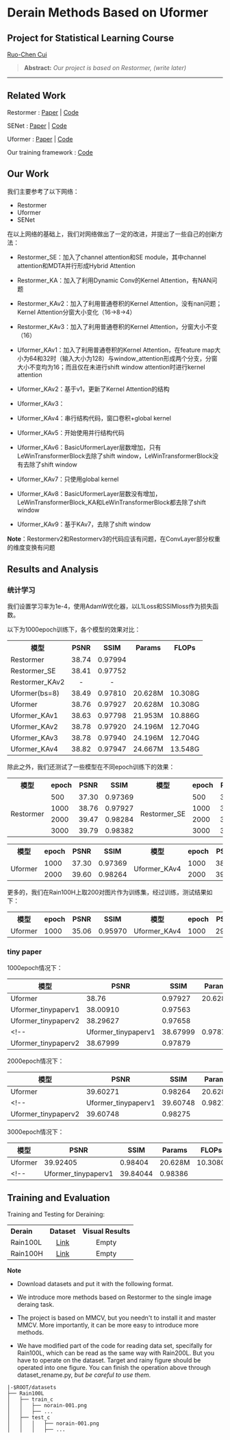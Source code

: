 # Derain Methods Based on Uformer
## Project for Statistical Learning Course
[Ruo-Chen Cui](https://github.com/421zuoduan)

> **Abstract:** *Our project is based on Restormer, (write later)* 
<hr />


## Related Work

Restormer : [Paper](https://www.ijcai.org/proceedings/2022/0205.pdf) | [Code](https://github.com/swz30/Restormer)

SENet :  [Paper](https://arxiv.org/pdf/1709.01507.pdf) | [Code](https://github.com/hujie-frank/SENet)

Uformer : [Paper](https://www.ijcai.org/proceedings/2022/0205.pdf) | [Code](https://github.com/ZhendongWang6/Uformer)


Our training framework : [Code](https://github.com/XiaoXiao-Woo/derain)


## Our Work

我们主要参考了以下网络：
* Restormer
* Uformer
* SENet

在以上网络的基础上，我们对网络做出了一定的改进，并提出了一些自己的创新方法：

* Restormer_SE：加入了channel attention和SE module，其中channel attention和MDTA并行形成Hybrid Attention

* Restormer_KA：加入了利用Dynamic Conv的Kernel Attention，有NAN问题

* Restormer_KAv2：加入了利用普通卷积的Kernel Attention，没有nan问题；Kernel Attention分窗大小变化（16->8->4）

* Restormer_KAv3：加入了利用普通卷积的Kernel Attention，分窗大小不变（16）

* Uformer_KAv1：加入了利用普通卷积的Kernel Attention，在feature map大小为64和32时（输入大小为128）与window_attention形成两个分支，分窗大小不变均为16；而且仅在未进行shift window attention时进行kernel attention

* Uformer_KAv2：基于v1，更新了Kernel Attention的结构
* Uformer_KAv3：
* Uformer_KAv4：串行结构代码，窗口卷积+global kernel
* Uformer_KAv5：开始使用并行结构代码
* Uformer_KAv6：BasicUformerLayer层数增加，只有LeWinTransformerBlock去除了shift window，LeWinTransformerBlock没有去除了shift window
* Uformer_KAv7：只使用global kernel
* Uformer_KAv8：BasicUformerLayer层数没有增加，LeWinTransformerBlock_KA和LeWinTransformerBlock都去除了shift window
* Uformer_KAv9：基于KAv7，去除了shift window

**Note**：Restormerv2和Restormerv3的代码应该有问题，在ConvLayer部分权重的维度变换有问题





## Results and Analysis

### 统计学习

我们设置学习率为1e-4，使用AdamW优化器，以L1Loss和SSIMloss作为损失函数。


以下为1000epoch训练下，各个模型的效果对比：

<table>
    <tr>
        <th align="center">模型</th>
        <th align="center">PSNR</th>
        <th align="center">SSIM</th>
        <th align="center">Params</th>
        <th align="center">FLOPs</th>
    </tr>
    <tr>
        <td align="left">Restormer</td>
        <td align="center">38.74</td>
        <td align="center">0.97994</td>
    </tr>
    <tr>
        <td align="left">Restormer_SE</td>
        <td align="center">38.41</td>
        <td align="center">0.97752</td>
    </tr>
    <tr>
        <td align="left">Restormer_KAv2</td>
        <td align="center">-</td>
        <td align="center">-</td>
    </tr>
    <tr>
        <td align="left">Uformer(bs=8)</td>
        <td align="center">38.49</td>
        <td align="center">0.97810</td>
        <td align="center">20.628M</td>
        <td align="center">10.308G</td>
    </tr>
    <tr>
        <td align="left">Uformer</td>
        <td align="center">38.76</td>
        <td align="center">0.97927</td>
        <td align="center">20.628M</td>
        <td align="center">10.308G</td>
    </tr>
    <tr>
        <td align="left">Uformer_KAv1</td>
        <td align="center">38.63</td>
        <td align="center">0.97798</td>
        <td align="center">21.953M</td>
        <td align="center">10.886G</td>
    </tr>
    <tr>
        <td align="left">Uformer_KAv2</td>
        <td align="center">38.78</td>
        <td align="center">0.97920</td>
        <td align="center">24.196M</td>
        <td align="center">12.704G</td>
    </tr>
    <tr>
        <td align="left">Uformer_KAv3</td>
        <td align="center">38.78</td>
        <td align="center">0.97940</td>
        <td align="center">24.196M</td>
        <td align="center">12.704G</td>
    </tr>
    <tr>
        <td align="left">Uformer_KAv4</td>
        <td align="center">38.82</td>
        <td align="center">0.97947</td>
        <td align="center">24.667M</td>
        <td align="center">13.548G</td>
    </tr>
</table>

除此之外，我们还测试了一些模型在不同epoch训练下的效果：


<table>
    <tr>
        <th>模型</th>
        <th>epoch</th>
        <th>PSNR</th>
        <th>SSIM</th>
        <th>模型</th>
        <th>epoch</th>
        <th>PSNR</th>
        <th>SSIM</th>
    </tr>
    <tr>
        <td rowspan="4">Restormer</td>
        <td>500</td>
        <td>37.30</td>
        <td>0.97369</td>
        <td rowspan="4">Restormer_SE</td>
        <td>500</td>
        <td>37.46</td>
        <td>0.97369</td>
    </tr>
    <tr>
        <td>1000</td>
        <td>38.76</td>
        <td>0.97927</td>
        <td>1000</td>
        <td>38.41</td>
        <td>0.97752</td>
    </tr>
    <tr>
        <td>2000</td>
        <td>39.47</td>
        <td>0.98284</td>
        <td>2000</td>
        <td>39.35</td>
        <td>0.98114</td>
    </tr>
    <tr>
        <td>3000</td>
        <td>39.79</td>
        <td>0.98382</td>
        <td>3000</td>
        <td>39.64</td>
        <td>0.98200</td>
    </tr>
    <!-- 按照需要添加更多行 -->
</table>




<table>
    <tr>
        <th>模型</th>
        <th>epoch</th>
        <th>PSNR</th>
        <th>SSIM</th>
        <th>模型</th>
        <th>epoch</th>
        <th>PSNR</th>
        <th>SSIM</th>
    </tr>
    <tr>
        <td rowspan="4">Uformer</td>
        <td>1000</td>
        <td>37.30</td>
        <td>0.97369</td>
        <td rowspan="4">Uformer_KAv4</td>
        <td>1000</td>
        <td>38.82</td>	
        <td>0.97947</td>
    </tr>
    <tr>
        <td>2000</td>
        <td>39.60</td>
        <td>0.98264</td>
        <td>2000</td>
        <td>39.36</td>
        <td>0.98219</td>
    </tr>
    <!-- 按照需要添加更多行 -->
</table>



更多的，我们在Rain100H上取200对图片作为训练集，经过训练，测试结果如下：

<table>
    <tr>
        <th>模型</th>
        <th>epoch</th>
        <th>PSNR</th>
        <th>SSIM</th>
        <th>模型</th>
        <th>epoch</th>
        <th>PSNR</th>
        <th>SSIM</th>
    </tr>
    <tr>
        <td rowspan="4">Uformer</td>
        <td>1000</td>
        <td>35.06</td>
        <td>0.95970</td>
        <td rowspan="4">Uformer_KAv4</td>
        <td>1000</td>
        <td>29.62</td>
        <td>0.86394</td>
    </tr>
</table>


### tiny paper

1000epoch情况下：

|模型|PSNR|SSIM|Params|FLOPs|
|-|-|-|-|-|
|Uformer|38.76|0.97927|20.628M|10.308G|
|Uformer_tinypaperv1|38.00910|0.97563|||
|Uformer_tinypaperv2|38.29627|0.97658|||
<!-- |Uformer_tinypaperv1|38.67999|0.97879|||
|Uformer_tinypaperv2|38.67999|0.97879||| -->


2000epoch情况下：

|模型|PSNR|SSIM|Params|FLOPs|
|-|-|-|-|-|
|Uformer|39.60271|0.98264|20.628M|10.308G|
<!-- |Uformer_tinypaperv1|39.60748|0.98275|||
|Uformer_tinypaperv2|39.60748|0.98275||| -->


3000epoch情况下：

|模型|PSNR|SSIM|Params|FLOPs|
|-|-|-|-|-|
|Uformer|39.92405|0.98404|20.628M|10.308G|
<!-- |Uformer_tinypaperv1|39.84044|0.98386||| -->

## Training and Evaluation

Training and Testing for Deraining:

<table>
  <tr>
    <th align="left">Derain</th>
    <th align="center">Dataset</th>
    <th align="center">Visual Results</th>
  </tr>
  <tr>
    <td align="left">Rain100L</td>
    <td align="center"><a href="https://www.icst.pku.edu.cn/struct/Projects/joint_rain_removal.html">Link</a></td>
    <td align="center">Empty</td>
  </tr>
  <tr>
    <td align="left">Rain100H</td>
    <td align="center"><a href="https://www.icst.pku.edu.cn/struct/Projects/joint_rain_removal.html">Link</a></td>
    <td align="center">Empty</td>
  </tr>
</table>

**Note**
* Download datasets and put it with the following format. 

* We introduce more methods based on Restormer to the single image deraing task.

* The project is based on MMCV, but you needn't to install it and master MMCV. More importantly, it can be more easy to introduce more methods.

* We have modified part of the code for reading data set, specifally for Rain100L, which can be read as the same way with Rain200L. But you have to operate on the dataset. Target and rainy figure should be operated into one figure. You can finish the operation above through dataset_rename.py, *but be careful to use them*.


```
|-$ROOT/datasets
├── Rain100L
│   ├── train_c
│   │   ├── norain-001.png
│   │   ├── ...
│   ├── test_c
│   │   │   ├── norain-001.png
│   │   │   ├── ...
```

